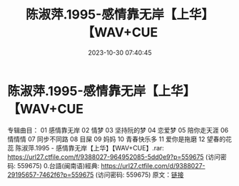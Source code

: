 ﻿---
title: 陈淑萍.1995-感情靠无岸【上华】【WAV+CUE
date: 2023-10-30 07:40:45
categories: WAV车载音乐、镜像
tags: 华语中文
---
# 陈淑萍.1995-感情靠无岸【上华】【WAV+CUE

专辑曲目：
01 感情靠无岸
02 情梦
03 坚持阮的梦
04 恋爱梦
05 陪你走天涯
06 情情情
07 同步不同路
08 目屎
09 妈妈
10 青春快乐多
11 爱你是拖磨
12 望春的花蕊
陈淑萍.1995 - 感情靠无岸【上华】【WAV+CUE】.rar: https://url27.ctfile.com/f/9388027-964952085-5dd0e9?p=559675
(访问密码: 559675)
0.台語(闽南语)經典: https://url27.ctfile.com/d/9388027-29195657-7462f6?p=559675
(访问密码: 559675)
原文：[链接](https://blog.sina.com.cn/s/blog_1647c7e76010313oe.html)